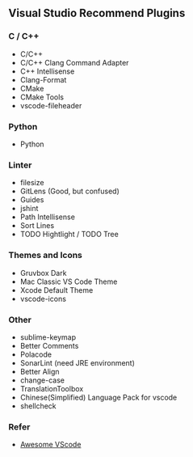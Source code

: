 Visual Studio Recommend Plugins
-------

### C / C++

- C/C++
- C/C++ Clang Command Adapter
- C++ Intellisense
- Clang-Format
- CMake
- CMake Tools
- vscode-fileheader

### Python

- Python

### Linter

- filesize
- GitLens (Good, but confused)
- Guides
- jshint
- Path Intellisense
- Sort Lines
- TODO Hightlight / TODO Tree

### Themes and Icons

- Gruvbox Dark
- Mac Classic VS Code Theme
- Xcode Default Theme
- vscode-icons

### Other

- sublime-keymap
- Better Comments
- Polacode
- SonarLint (need JRE environment)
- Better Align
- change-case
- TranslationToolbox
- Chinese(Simplified) Language Pack for vscode
- shellcheck

### Refer

- [Awesome VScode](https://github.com/viatsko/awesome-vscode)
